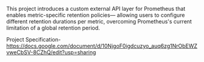 This project introduces a custom external API layer for Prometheus that enables metric-specific retention policies—
allowing users to configure different retention durations per metric, overcoming Prometheus's current limitation of a global retention period.

Project Specification- https://docs.google.com/document/d/10NjgoF0igdcuzyo_auq6zg1NrObEWZvweCbSV-8CZhQ/edit?usp=sharing
